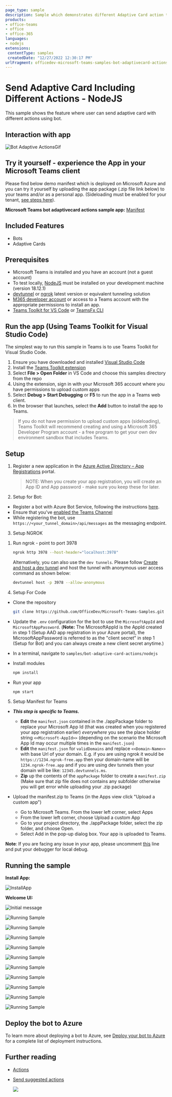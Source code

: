 ```yaml
---
page_type: sample
description: Sample which demonstrates different Adaptive Card action types using bot.
products:
- office-teams
- office
- office-365
languages:
- nodejs
extensions:
 contentType: samples
 createdDate: "12/27/2022 12:30:17 PM"
urlFragment: officedev-microsoft-teams-samples-bot-adaptivecard-actions-nodejs
---
```

# Send Adaptive Card Including Different Actions - NodeJS

This sample shows the feature where user can send adaptive card with different actions using bot.

## Interaction with app

![Bot Adaptive ActionsGif](Images/AdaptiveCardActions.gif)

## Try it yourself - experience the App in your Microsoft Teams client
Please find below demo manifest which is deployed on Microsoft Azure and you can try it yourself by uploading the app package (.zip file link below) to your teams and/or as a personal app. (Sideloading must be enabled for your tenant, [see steps here](https://docs.microsoft.com/microsoftteams/platform/concepts/build-and-test/prepare-your-o365-tenant#enable-custom-teams-apps-and-turn-on-custom-app-uploading)).

**Microsoft Teams bot adaptivecard actions sample app:** [Manifest](/samples/bot-adaptive-card-actions/csharp/demo-manifest/bot-adaptivecard-actions.zip)

## Included Features
* Bots
* Adaptive Cards

## Prerequisites

-  Microsoft Teams is installed and you have an account (not a guest account)
-  To test locally, [NodeJS](https://nodejs.org/en/download/) must be installed on your development machine (version 18.12.1)
-  [devtunnel](https://learn.microsoft.com/en-us/azure/developer/dev-tunnels/get-started?tabs=windows) or [ngrok](https://ngrok.com/download) latest version or equivalent tunneling solution
-  [M365 developer account](https://docs.microsoft.com/microsoftteams/platform/concepts/build-and-test/prepare-your-o365-tenant) or access to a Teams account with the 
   appropriate permissions to install an app.
- [Teams Toolkit for VS Code](https://marketplace.visualstudio.com/items?itemName=TeamsDevApp.ms-teams-vscode-extension) or [TeamsFx CLI](https://learn.microsoft.com/microsoftteams/platform/toolkit/teamsfx-cli?pivots=version-one)

## Run the app (Using Teams Toolkit for Visual Studio Code)

The simplest way to run this sample in Teams is to use Teams Toolkit for Visual Studio Code.

1. Ensure you have downloaded and installed [Visual Studio Code](https://code.visualstudio.com/docs/setup/setup-overview)
1. Install the [Teams Toolkit extension](https://marketplace.visualstudio.com/items?itemName=TeamsDevApp.ms-teams-vscode-extension)
1. Select **File > Open Folder** in VS Code and choose this samples directory from the repo
1. Using the extension, sign in with your Microsoft 365 account where you have permissions to upload custom apps
1. Select **Debug > Start Debugging** or **F5** to run the app in a Teams web client.
1. In the browser that launches, select the **Add** button to install the app to Teams.

> If you do not have permission to upload custom apps (sideloading), Teams Toolkit will recommend creating and using a Microsoft 365 Developer Program account - a free program to get your own dev environment sandbox that includes Teams.

## Setup

1. Register a new application in the [Azure Active Directory – App Registrations](https://go.microsoft.com/fwlink/?linkid=2083908) portal.
      > NOTE: When you create your app registration, you will create an App ID and App password - make sure you keep these for later.

2. Setup for Bot:
  - Register a bot with Azure Bot Service, following the instructions [here](https://docs.microsoft.com/azure/bot-service/abs-quickstart?view=azure-bot-service-4.0&tabs=userassigned).
  - Ensure that you've [enabled the Teams Channel](https://docs.microsoft.com/azure/bot-service/channel-connect-teams?view=azure-bot-service-4.0)
  - While registering the bot, use `https://<your_tunnel_domain>/api/messages` as the messaging endpoint.

3. Setup NGROK  
1) Run ngrok - point to port 3978

   ```bash
   ngrok http 3978 --host-header="localhost:3978"
   ```  

   Alternatively, you can also use the `dev tunnels`. Please follow [Create and host a dev tunnel](https://learn.microsoft.com/en-us/azure/developer/dev-tunnels/get-started?tabs=windows) and host the tunnel with anonymous user access command as shown below:

   ```bash
   devtunnel host -p 3978 --allow-anonymous
   ```

4. Setup For Code  
  - Clone the repository

    ```bash
    git clone https://github.com/OfficeDev/Microsoft-Teams-Samples.git
    ```

  - Update the `.env` configuration for the bot to use the `MicrosoftAppId` and `MicrosoftAppPassword`. 
(**Note:** The MicrosoftAppId is the AppId created in step 1 (Setup AAD app registration in your Azure portal), the MicrosoftAppPassword is referred to as the "client secret" in step 1 (Setup for Bot) and you can always create a new client secret anytime.)

  - In a terminal, navigate to `samples/bot-adaptive-card-actions/nodejs`

  - Install modules

    ```bash
    npm install
    ```

  - Run your app

    ```bash
    npm start
    ```

5. Setup Manifest for Teams
- __*This step is specific to Teams.*__
    - **Edit** the `manifest.json` contained in the ./appPackage folder to replace your Microsoft App Id (that was created when you registered your app registration earlier) *everywhere* you see the place holder string `<<Microsoft-AppId>>` (depending on the scenario the Microsoft App Id may occur multiple times in the `manifest.json`)
    - **Edit** the `manifest.json` for `validDomains` and replace `<<Domain-Name>>` with base Url of your domain. E.g. if you are using ngrok it would be `https://1234.ngrok-free.app` then your domain-name will be `1234.ngrok-free.app` and if you are using dev tunnels then your domain will be like: `12345.devtunnels.ms`.
    - **Zip** up the contents of the `appPackage` folder to create a `manifest.zip` (Make sure that zip file does not contains any subfolder otherwise you will get error while uploading your .zip package)

- Upload the manifest.zip to Teams (in the Apps view click "Upload a custom app")
   - Go to Microsoft Teams. From the lower left corner, select Apps
   - From the lower left corner, choose Upload a custom App
   - Go to your project directory, the ./appPackage folder, select the zip folder, and choose Open.
   - Select Add in the pop-up dialog box. Your app is uploaded to Teams.

**Note**: If you are facing any issue in your app, please uncomment [this](https://github.com/OfficeDev/Microsoft-Teams-Samples/blob/main/samples/bot-adaptive-card-actions/nodejs/index.js#L44) line and put your debugger for local debug.
 

## Running the sample

**Install App:**

![InstallApp](Images/1.AddApp.png)

**Welcome UI:**

![Initial message](Images/2.Welcome.png)

![Running Sample](Images/3.AdaptiveCard_Actions.png)

![Running Sample](Images/4.ActionSubmit.png)

![Running Sample](Images/5.ActionShowCard.png)

![Running Sample](Images/5.ActionSubmitted.png)

![Running Sample](Images/6.Togglevisible.png)

![Running Sample](Images/7.ToggleVisibleOnClick.png)

![Running Sample](Images/8.SuggestedActions.png)

![Running Sample](Images/9.RedColor.png)

![Running Sample](Images/10.BlueColor.png)

![Running Sample](Images/11.YellowColor.png)

## Deploy the bot to Azure

To learn more about deploying a bot to Azure, see [Deploy your bot to Azure](https://aka.ms/azuredeployment) for a complete list of deployment instructions.

## Further reading

- [Actions](https://learn.microsoft.com/adaptive-cards/rendering-cards/actions)
- [Send suggested actions](https://learn.microsoft.com/microsoftteams/platform/bots/how-to/conversations/conversation-messages?tabs=dotnet#send-suggested-actions)


  <img src="https://pnptelemetry.azurewebsites.net/microsoft-teams-samples/samples/bot-adaptive-card-actions-nodejs" />
